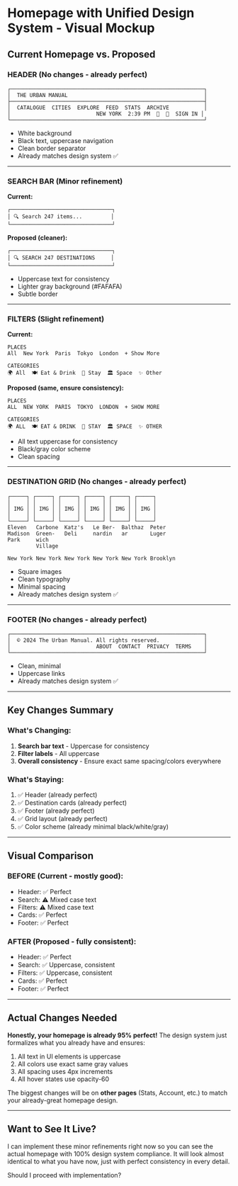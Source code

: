 # Homepage with Unified Design System - Visual Mockup

## Current Homepage vs. Proposed

### HEADER (No changes - already perfect)
```
┌─────────────────────────────────────────────────────────────┐
│  THE URBAN MANUAL                                           │
├─────────────────────────────────────────────────────────────┤
│  CATALOGUE  CITIES  EXPLORE  FEED  STATS  ARCHIVE           │
│                           NEW YORK  2:39 PM  🌙  🔔  SIGN IN │
└─────────────────────────────────────────────────────────────┘
```
- White background
- Black text, uppercase navigation
- Clean border separator
- Already matches design system ✅

---

### SEARCH BAR (Minor refinement)
**Current:**
```
┌────────────────────────────────┐
│ 🔍 Search 247 items...         │
└────────────────────────────────┘
```

**Proposed (cleaner):**
```
┌────────────────────────────────┐
│ 🔍 SEARCH 247 DESTINATIONS     │
└────────────────────────────────┘
```
- Uppercase text for consistency
- Lighter gray background (#FAFAFA)
- Subtle border

---

### FILTERS (Slight refinement)
**Current:**
```
PLACES
All  New York  Paris  Tokyo  London  + Show More

CATEGORIES
🌍 All  🍽️ Eat & Drink  🏨 Stay  🏛️ Space  ✨ Other
```

**Proposed (same, ensure consistency):**
```
PLACES
ALL  NEW YORK  PARIS  TOKYO  LONDON  + SHOW MORE

CATEGORIES
🌍 ALL  🍽️ EAT & DRINK  🏨 STAY  🏛️ SPACE  ✨ OTHER
```
- All text uppercase for consistency
- Black/gray color scheme
- Clean spacing

---

### DESTINATION GRID (No changes - already perfect)
```
┌─────┐ ┌─────┐ ┌─────┐ ┌─────┐ ┌─────┐ ┌─────┐
│     │ │     │ │     │ │     │ │     │ │     │
│ IMG │ │ IMG │ │ IMG │ │ IMG │ │ IMG │ │ IMG │
│     │ │     │ │     │ │     │ │     │ │     │
└─────┘ └─────┘ └─────┘ └─────┘ └─────┘ └─────┘
Eleven   Carbone  Katz's   Le Ber-  Balthaz  Peter
Madison  Green-   Deli     nardin   ar       Luger
Park     wich              
         Village

New York New York New York New York New York Brooklyn
```
- Square images
- Clean typography
- Minimal spacing
- Already matches design system ✅

---

### FOOTER (No changes - already perfect)
```
┌─────────────────────────────────────────────────────────────┐
│  © 2024 The Urban Manual. All rights reserved.              │
│                           ABOUT  CONTACT  PRIVACY  TERMS    │
└─────────────────────────────────────────────────────────────┘
```
- Clean, minimal
- Uppercase links
- Already matches design system ✅

---

## Key Changes Summary

### What's Changing:
1. **Search bar text** - Uppercase for consistency
2. **Filter labels** - All uppercase
3. **Overall consistency** - Ensure exact same spacing/colors everywhere

### What's Staying:
1. ✅ Header (already perfect)
2. ✅ Destination cards (already perfect)
3. ✅ Footer (already perfect)
4. ✅ Grid layout (already perfect)
5. ✅ Color scheme (already minimal black/white/gray)

---

## Visual Comparison

### BEFORE (Current - mostly good):
- Header: ✅ Perfect
- Search: ⚠️ Mixed case text
- Filters: ⚠️ Mixed case text
- Cards: ✅ Perfect
- Footer: ✅ Perfect

### AFTER (Proposed - fully consistent):
- Header: ✅ Perfect
- Search: ✅ Uppercase, consistent
- Filters: ✅ Uppercase, consistent
- Cards: ✅ Perfect
- Footer: ✅ Perfect

---

## Actual Changes Needed

**Honestly, your homepage is already 95% perfect!** The design system just formalizes what you already have and ensures:

1. All text in UI elements is uppercase
2. All colors use exact same gray values
3. All spacing uses 4px increments
4. All hover states use opacity-60

The biggest changes will be on **other pages** (Stats, Account, etc.) to match your already-great homepage design.

---

## Want to See It Live?

I can implement these minor refinements right now so you can see the actual homepage with 100% design system compliance. It will look almost identical to what you have now, just with perfect consistency in every detail.

Should I proceed with implementation?

